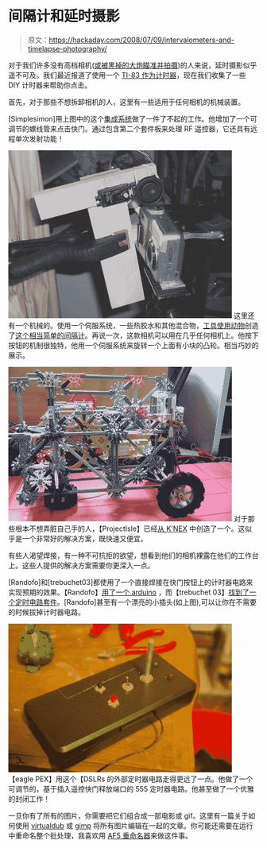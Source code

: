 # 间隔计和延时摄影

> 原文：<https://hackaday.com/2008/07/09/intervalometers-and-timelapse-photography/>

对于我们许多没有高档相机([或被黑掉的大炮瞄准并拍摄](http://www.hackaday.com/2008/05/27/how-to-expand-your-camera-with-chdk/))的人来说，延时摄影似乎遥不可及。我们最近报道了使用一个 [TI-83 作为计时器](http://www.hackaday.com/2008/06/09/ti-83-intervalometer/)，现在我们收集了一些 DIY 计时器来帮助你点击。

首先，对于那些不想拆卸相机的人，这里有一些适用于任何相机的机械装置。

[Simplesimon]用上图中的这个[集成系统](http://www.flickr.com/photos/simplesimon/sets/72157594501793057/)做了一件了不起的工作。他增加了一个可调节的螺线管来点击快门。通过包含第二个套件板来处理 RF 遥控器，它还具有远程单次发射功能！

![](img/6596ae786f9e0d66ab4fdd93942476a3.png)
这里还有一个机械的。使用一个伺服系统，一些热胶水和其他混合物，[工具使用动物](我们用[寄生风力涡轮机](http://www.hackaday.com/2008/06/01/parasitic-power-devices/)精选的动物)创造了[这个相当简单的间隔计](http://www.instructables.com/id/SLAZRMLF2AX8OPV/)。再说一次，这款相机可以用在几乎任何相机上。他按下按钮的机制很独特，他用一个伺服系统来旋转一个上面有小块的凸轮。相当巧妙的展示。

![](img/1f73d1faee73bfd32fa064b6a50247cb.png)
对于那些根本不想弄脏自己手的人，【ProjectIsle】已经[从 K'NEX](http://www.instructables.com/id/SZOANCDFHEJ14CG/) 中创造了一个。这似乎是一个非常好的解决方案，既快速又便宜。

有些人渴望焊接，有一种不可抗拒的欲望，想看到他们的相机裸露在他们的工作台上。这些人提供的解决方案需要你更深入一点。

[Randofo]和[trebuchet03]都使用了一个直接焊接在快门按钮上的计时器电路来实现预期的效果。【Randofo】[用了一个 arduino](http://www.instructables.com/id/SLCGBZXFCAENFOM/) ，而【trebuchet 03】[找到了一个定时电路套件](http://www.instructables.com/id/SP992K0F22FIAV4/)。[Randofo]甚至有一个漂亮的小插头(如上图),可以让你在不需要的时候拔掉计时器电路。

![](img/b7dae8b9037c34538b863278f409cc7d.png)
【eagle PEX】用这个【DSLRs 的外部定时器电路走得更远了一点。他做了一个可调节的，基于插入遥控快门释放端口的 555 定时器电路。他甚至做了一个优雅的封闭工作！

一旦你有了所有的图片，你需要把它们组合成一部电影或 gif。这里有一篇关于如何使用 [virtualdub](http://www.virtualdub.org/) 或 [gimp](http://www.gimp.org/) 将所有图片编辑在一起的文章。你可能还需要在运行中重命名整个批处理，我喜欢用 [AF5 重命名器](http://www.fauland.com/af5.htm)来做这件事。